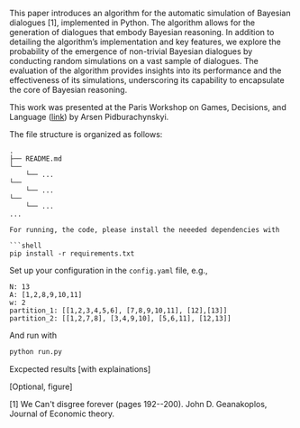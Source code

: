 This paper introduces an algorithm for the automatic simulation of Bayesian dialogues [1], implemented in Python. The algorithm allows for the generation of dialogues that embody Bayesian reasoning. In addition to detailing the algorithm’s implementation and key features, we explore the probability of the emergence of non-trivial Bayesian dialogues by conducting random simulations on a vast sample of dialogues. The evaluation of the algorithm provides insights into its performance and the effectiveness of its simulations, underscoring its capability to encapsulate the core of Bayesian reasoning.

This work was presented at the Paris Workshop on Games, Decisions, and Language ([link](https://game-theory.u-paris2.fr/WS2023-program.html)) by Arsen Pidburachynskyi.

The file structure is organized as follows:
```
.
├── README.md
└── 
    └── ...
└── 
    └── ...
└── 
    └── ...
...

For running, the code, please install the neeeded dependencies with 

```shell
pip install -r requirements.txt
```

Set up your configuration in the `config.yaml` file, e.g.,

```
N: 13
A: [1,2,8,9,10,11]
w: 2
partition_1: [[1,2,3,4,5,6], [7,8,9,10,11], [12],[13]]
partition_2: [[1,2,7,8], [3,4,9,10], [5,6,11], [12,13]]
```

And run with 

```python
python run.py
```

Excpected results [with explainations]

[Optional, figure]

[1] We Can't disgree forever (pages 192--200). John D. Geanakoplos, Journal of Economic theory.